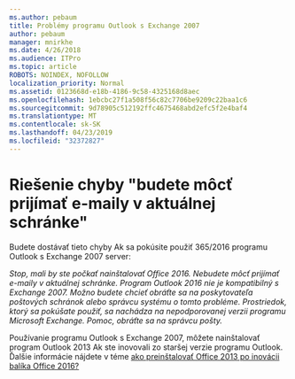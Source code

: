 ```yaml
---
ms.author: pebaum
title: Problémy programu Outlook s Exchange 2007
author: pebaum
manager: mnirkhe
ms.date: 4/26/2018
ms.audience: ITPro
ms.topic: article
ROBOTS: NOINDEX, NOFOLLOW
localization_priority: Normal
ms.assetid: 0123668d-e18b-4186-9c58-4325168d8aec
ms.openlocfilehash: 1ebcbc27f1a508f56c82c7706be9209c22baa1c6
ms.sourcegitcommit: 9d78905c512192ffc4675468abd2efc5f2e4baf4
ms.translationtype: MT
ms.contentlocale: sk-SK
ms.lasthandoff: 04/23/2019
ms.locfileid: "32372827"
---
```

# <a name="solution-for-error-you-wont-be-able-to-receive-mail-from-a-current-mailbox"></a>Riešenie chyby "budete môcť prijímať e-maily v aktuálnej schránke"
Budete dostávať tieto chyby Ak sa pokúsite použiť 365/2016 programu Outlook s Exchange 2007 server:

*Stop, mali by ste počkať nainštalovať Office 2016. Nebudete môcť prijímať e-maily v aktuálnej schránke. Program Outlook 2016 nie je kompatibilný s Exchange 2007. Možno budete chcieť obráťte sa na poskytovateľa poštových schránok alebo správcu systému o tomto probléme. Prostriedok, ktorý sa pokúšate použiť, sa nachádza na nepodporovanej verzii programu Microsoft Exchange. Pomoc, obráťte sa na správcu pošty.*

Používanie programu Outlook s Exchange 2007, môžete nainštalovať program Outlook 2013 Ak ste inovovali zo staršej verzie programu Outlook. Ďalšie informácie nájdete v téme [ako preinštalovať Office 2013 po inovácii balíka Office 2016?](https://support.office.com/article/a6ca92f4-cbb4-4609-9fdb-f8d3dd6812f3)